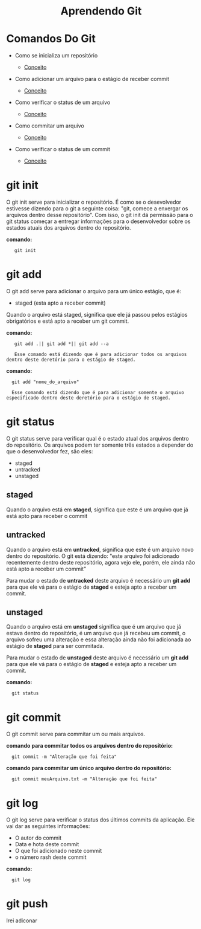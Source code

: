 <h1 align="center">Aprendendo Git</h1>

# Comandos Do Git
* Como se inicializa um repositório <!--ts-->
   * [Conceito](#git-init)
* Como adicionar um arquivo para o estágio de receber commit<!--ts-->
   * [Conceito](#git-add)
* Como verificar o status de um arquivo<!--ts-->
   * [Conceito](#git-status)
* Como commitar um arquivo <!--ts-->
   * [Conceito](#git-commit)

* Como verificar o status de um commit<!--ts-->
   * [Conceito](#git-log)


# git init
O git init serve para inicializar o repositório. É como se o desevolvedor estivesse dizendo para o git a seguinte coisa: "git, comece a enxergar os arquivos dentro desse repositório". Com isso, o git init dá permissão para o git status começar a entregar informações para o desenvolvedor sobre os estados atuais dos arquivos dentro do repositório.

**comando:**

       git init

# git add
O git add serve para adicionar o arquivo para um único estágio, que é:  
* staged (esta apto a receber commit)

Quando o arquivo está staged, significa que ele já passou pelos estágios obrigatórios e está apto a receber um git commit.

**comando:**

       git add .|| git add *|| git add --a

       Esse comando está dizendo que é para adicionar todos os arquivos dentro deste deretório para o estágio de staged.

**comando:**

      git add "nome_do_arquivo"

      Esse comando está dizendo que é para adicionar somente o arquivo especificado dentro deste deretório para o estágio de staged.

# git status 
O git status serve para verificar qual é o estado atual dos arquivos dentro do repositório. 
Os arquivos podem ter somente três estados a depender do que o desenvolvedor fez, são eles:
* staged 
* untracked
* unstaged 

## staged 
Quando o arquivo está em **staged**, significa que este é um arquivo que já está apto para receber o commit
## untracked
Quando o arquivo está em **untracked**, significa que este é um arquivo novo dentro do repositório. O git está dizendo: "este arquivo foi adicionado recentemente dentro deste repositório, agora vejo ele, porém, ele ainda não está apto a receber um commit" 

Para mudar o estado de **untracked** deste arquivo é necessário um **git add** para que ele vá para o estágio de **staged** e esteja apto a receber um commit.  

## unstaged 
Quando o arquivo está em **unstaged** significa que é um arquivo que já estava dentro do repositório, é um arquivo que já recebeu um commit, o arquivo sofreu uma alteração e essa alteração ainda não foi adicionada ao estágio de **staged** para ser commitada.

Para mudar o estado de **unstaged** deste arquivo é necessário um **git add** para que ele vá para o estágio de **staged** e esteja apto a receber um commit.

**comando:** 

      git status

# git commit 
O git commit serve para commitar um ou mais arquivos.

**comando para commitar todos os arquivos dentro do repositório:**
 

      git commit -m "Alteração que foi feita"


**comando para commitar um único arquivo dentro do repositório:** 

      git commit meuArquivo.txt -m "Alteração que foi feita"
# git log
O git log serve para verificar o status dos últimos commits da aplicação. Ele vai dar as seguintes informações: 
* O autor do commit 
* Data e hota deste commit 
* O que foi adicionado neste commit 
* o número rash deste commit 

**comando:** 

      git log

# git push
Irei adiconar